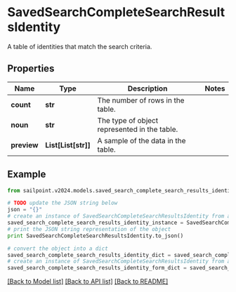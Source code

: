 # SavedSearchCompleteSearchResultsIdentity

A table of identities that match the search criteria.

## Properties

Name | Type | Description | Notes
------------ | ------------- | ------------- | -------------
**count** | **str** | The number of rows in the table. | 
**noun** | **str** | The type of object represented in the table. | 
**preview** | **List[List[str]]** | A sample of the data in the table. | 

## Example

```python
from sailpoint.v2024.models.saved_search_complete_search_results_identity import SavedSearchCompleteSearchResultsIdentity

# TODO update the JSON string below
json = "{}"
# create an instance of SavedSearchCompleteSearchResultsIdentity from a JSON string
saved_search_complete_search_results_identity_instance = SavedSearchCompleteSearchResultsIdentity.from_json(json)
# print the JSON string representation of the object
print SavedSearchCompleteSearchResultsIdentity.to_json()

# convert the object into a dict
saved_search_complete_search_results_identity_dict = saved_search_complete_search_results_identity_instance.to_dict()
# create an instance of SavedSearchCompleteSearchResultsIdentity from a dict
saved_search_complete_search_results_identity_form_dict = saved_search_complete_search_results_identity.from_dict(saved_search_complete_search_results_identity_dict)
```
[[Back to Model list]](../README.md#documentation-for-models) [[Back to API list]](../README.md#documentation-for-api-endpoints) [[Back to README]](../README.md)


